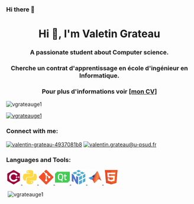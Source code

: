### Hi there 👋

<!--
**vgrateauge1/vgrateauge1** is a ✨ _special_ ✨ repository because its `README.md` (this file) appears on your GitHub profile.

Here are some ideas to get you started:

- 🔭 I’m currently working on ...
- 🌱 I’m currently learning ...
- 👯 I’m looking to collaborate on ...
- 🤔 I’m looking for help with ...
- 💬 Ask me about ...
- 📫 How to reach me: ...
- 😄 Pronouns: ...
- ⚡ Fun fact: ...
-->


<h1 align="center">Hi 👋, I'm Valetin Grateau </h1>
<h3 align="center">A passionate student about Computer science.</h3>
<h3 align="center">Cherche un contrat d'apprentissage en école d'ingénieur en Informatique.</h3>

<h3 align="center">Pour plus d'informations voir  <a href="cv.pdf">[mon CV]</a></h3>

<p align="left"> <img src="https://komarev.com/ghpvc/?username=vgrateauge1&label=Profile%20views&color=0e75b6&style=flat" alt="vgrateauge1" /> </p>

<p align="left"> <a href="https://github.com/ryo-ma/github-profile-trophy"><img src="https://github-profile-trophy.vercel.app/?username=vgrateauge1" alt="vgrateauge1" /></a> </p>

<h3 align="left">Connect with me:</h3>
<p align="left">
<!--
<a href="https://linkedin.com/in/chandanchainani1" target="blank"><img align="center" src="https://cdn.jsdelivr.net/npm/simple-icons@3.0.1/icons/linkedin.svg" alt="chandanchainani1" height="30" width="40" /></a>
<a href="https://stackoverflow.com/users/14475852" target="blank"><img align="center" src="https://cdn.jsdelivr.net/npm/simple-icons@3.0.1/icons/stackoverflow.svg" alt="14475852" height="30" width="40" /></a>
-->
<a href="https://www.linkedin.com/in/valentin-grateau-4937081b8/" target="blank"><img align="center" src="https://img.shields.io/badge/-valentingrateau-blue?style=flat-square&logo=Linkedin&logoColor=white" alt="valentin-grateau-4937081b8" /></a>
<a href="mailto:valentin.grateau@u-psud.fr" target="blank"><img align="center" src="https://img.shields.io/badge/valentin.grateau@u--psud.fr-red?style=flat-square&logo=Gmail&logoColor=white" alt="valentin.grateau@u-psud.fr" /></a>

</p>

<h3 align="left">Languages and Tools:</h3>

<p align="left"> <a href="_blank"> <img src="https://github.com/devicons/devicon/blob/master/icons/cplusplus/cplusplus-plain.svg" alt="c++" width="40" height="40"/> </a> 
   <a href="_blank" target="_blank"> <img src="https://github.com/devicons/devicon/blob/master/icons/python/python-plain.svg" alt="Python" width="40" height="40"/> </a> 
  <a href="https://git-scm.com/" target="_blank"> <img src="https://github.com/devicons/devicon/blob/master/icons/git/git-plain.svg" alt="Git" width="40" height="40"/> </a> 
   <a href="" target="_blank"> <img src="https://github.com/devicons/devicon/blob/master/icons/qt/qt-original.svg" alt="QT" width="40" height="40"/> </a> 
     <a href="" target="_blank"> <img src="https://github.com/devicons/devicon/blob/master/icons/numpy/numpy-original.svg" alt="NumPY" width="40" height="40"/> </a> 
  <a href="" target="_blank"> <img src="https://github.com/devicons/devicon/blob/master/icons/matlab/matlab-original.svg" alt="Matlab" width="40" height="40"/> </a> 
    <a href="" target="_blank"> <img src="https://github.com/devicons/devicon/blob/master/icons/html5/html5-original.svg" alt="Matlab" width="40" height="40"/> </a> 
     </p>


<p>&nbsp;<img align="center" src="https://github-readme-stats.vercel.app/api?username=vgrateauge1&show_icons=true&locale=en&card_width=42" alt="vgrateauge1" /></p>
